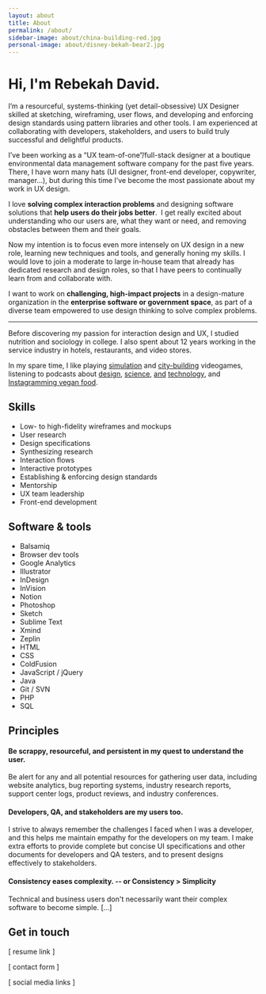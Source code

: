 ```yaml
---
layout: about
title: About
permalink: /about/
sidebar-image: about/china-building-red.jpg
personal-image: about/disney-bekah-bear2.jpg
---
```


# Hi, I'm Rebekah David.

I’m a resourceful, systems-thinking (yet detail-obsessive) UX Designer skilled at sketching, wireframing, user flows, and developing and enforcing design standards using pattern libraries and other tools.  I am experienced at collaborating with developers, stakeholders, and users to build truly successful and delightful products.  

I’ve been working as a “UX team-of-one”/full-stack designer at a boutique environmental data management software company for the past five years.  There, I have worn many hats (UI designer, front-end developer, copywriter, manager…), but during this time I’ve become the most passionate about my work in UX design.

I love **solving complex interaction problems** and designing software solutions that **help users do their jobs better**.  I get really excited about understanding who our users are, what they want or need, and removing obstacles between them and their goals.

Now my intention is to focus even more intensely on UX design in a new role, learning new techniques and tools, and generally honing my skills.  I would love to join a moderate to large in-house team that already has dedicated research and design roles, so that I have peers to continually learn from and collaborate with.

I want to work on **challenging, high-impact projects** in a design-mature organization in the **enterprise software or government space**, as part of a diverse team empowered to use design thinking to solve complex problems.

---

Before discovering my passion for interaction design and UX, I studied nutrition and sociology in college.  I also spent about 12 years working in the service industry in hotels, restaurants, and video stores.

In my spare time, I like playing <a href="https://stardewvalley.net/" target="_blank">simulation</a> and <a href="http://store.steampowered.com/app/57690/Tropico_4/" target="_blank">city-building</a> videogames, listening to podcasts about <a href="https://userdefenders.com/" target="_blank">design</a>, <a href="http://www.radiolab.org/" target="_blank">science</a>, <a href="https://99percentinvisible.org/" target="_blank">and</a> <a href="https://www.gimletmedia.com/reply-all" target="_blank">technology</a>, and <a href="https://instagram.com/{{ site.instagram_username| cgi_escape | escape }}" target="_blank">Instagramming vegan food</a>.

## Skills

- Low- to high-fidelity wireframes and mockups
- User research
- Design specifications
- Synthesizing research
- Interaction flows
- Interactive prototypes
- Establishing & enforcing design standards
- Mentorship
- UX team leadership
- Front-end development

## Software & tools

- Balsamiq
- Browser dev tools
- Google Analytics
- Illustrator
- InDesign
- InVision
- Notion
- Photoshop
- Sketch
- Sublime Text
- Xmind
- Zeplin
- HTML
- CSS
- ColdFusion
- JavaScript / jQuery
- Java
- Git / SVN
- PHP
- SQL

## Principles

#### Be scrappy, resourceful, and persistent in my quest to understand the user.
  Be alert for any and all potential resources for gathering user data, including website analytics, bug reporting systems, industry research reports, support center logs, product reviews, and industry conferences. 

#### Developers, QA, and stakeholders are my users too.
  I strive to always remember the challenges I faced when I was a developer, and this helps me maintain empathy for the developers on my team.  I make extra efforts to provide complete but concise UI specifications and other documents for developers and QA testers, and to present designs effectively to stakeholders.

#### Consistency eases complexity. -- or Consistency > Simplicity
  Technical and business users don't necessarily want their complex software to become simple. [...]



## Get in touch

[ resume link ]

[ contact form ]

[ social media links ]

